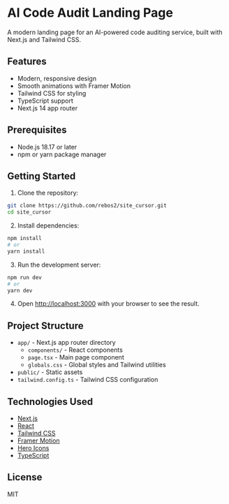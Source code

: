 # AI Code Audit Landing Page

A modern landing page for an AI-powered code auditing service, built with Next.js and Tailwind CSS.

## Features

- Modern, responsive design
- Smooth animations with Framer Motion
- Tailwind CSS for styling
- TypeScript support
- Next.js 14 app router

## Prerequisites

- Node.js 18.17 or later
- npm or yarn package manager

## Getting Started

1. Clone the repository:
```bash
git clone https://github.com/rebos2/site_cursor.git
cd site_cursor
```

2. Install dependencies:
```bash
npm install
# or
yarn install
```

3. Run the development server:
```bash
npm run dev
# or
yarn dev
```

4. Open [http://localhost:3000](http://localhost:3000) with your browser to see the result.

## Project Structure

- `app/` - Next.js app router directory
  - `components/` - React components
  - `page.tsx` - Main page component
  - `globals.css` - Global styles and Tailwind utilities
- `public/` - Static assets
- `tailwind.config.ts` - Tailwind CSS configuration

## Technologies Used

- [Next.js](https://nextjs.org/)
- [React](https://reactjs.org/)
- [Tailwind CSS](https://tailwindcss.com/)
- [Framer Motion](https://www.framer.com/motion/)
- [Hero Icons](https://heroicons.com/)
- [TypeScript](https://www.typescriptlang.org/)

## License

MIT